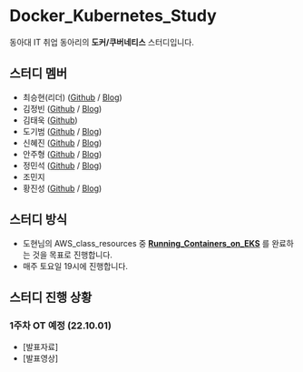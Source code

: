# Docker_Kubernetes_Study
동아대 IT 취업 동아리의 **도커/쿠버네티스** 스터디입니다.

## 스터디 멤버
- 최승현(리더) ([Github](https://github.com/Vulter3653) / [Blog](https://vulter3653.tistory.com))
- 김정빈 ([Github](http://github.com/glory6833) / [Blog](https://blog.naver.com/kjb7755))
- 김태욱 ([Github](https://github.com/kevlvj6))
- 도기범 ([Github](https://github.com/dkswnkk) / [Blog](https://dkswnkk.tistory.com))
- 신혜진 ([Github](https://github.com/toki0411) / [Blog](https://toki0411.tistory.com))
- 안주형 ([Github](https://github.com/dkswnkk) / [Blog](https://dkswnkk.tistory.com))
- 정민석 ([Github](https://github.com/200000001) / [Blog](https://minseok-study.tistory.com))
- 조민지
- 황진성 ([Github](https://github.com/JinseongHwang) / [Blog](https://jinseong.site))

## 스터디 방식

- 도현님의 AWS_class_resources 중 **[Running_Containers_on_EKS](https://github.com/serithemage/AWS_class_resources/tree/main/Running_Containers_on_EKS)** 를 완료하는 것을 목표로 진행합니다.
- 매주 토요일 19시에 진행합니다.

## 스터디 진행 상황
### 1주차 OT 예정 (22.10.01)

- [발표자료]
- [발표영상]
